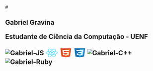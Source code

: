 #<h2>Gabriel Gravina 
<div>
Estudante de Ciência da Computação - UENF
</div>


<div style="display: inline_block"><br>
  <img align="center" alt="Gabriel-JS" height="30" width="40" src="https://cdn.jsdelivr.net/gh/devicons/devicon/icons/javascript/javascript-original.svg" />  
  <img align="center" alt="Gabriel-React" height="30" width="40" src="https://raw.githubusercontent.com/devicons/devicon/master/icons/react/react-original.svg">
  <img align="center" alt="Gabriel-HTML" height="30" width="40" src="https://raw.githubusercontent.com/devicons/devicon/master/icons/html5/html5-original.svg">
  <img align="center" alt=Gabriel-CSS" height="30" width="40" src="https://raw.githubusercontent.com/devicons/devicon/master/icons/css3/css3-original.svg">
  <img align="center" alt="Gabriel-C++" height="32" width="40" src="https://cdn.jsdelivr.net/gh/devicons/devicon/icons/cplusplus/cplusplus-original.svg" />
  <img align="center" alt="Gabriel-Ruby" height="30" width="40" src="https://cdn.jsdelivr.net/gh/devicons/devicon/icons/ruby/ruby-original.svg" />
                         
                                                                                                                           
                                                                                                                            
</div>
